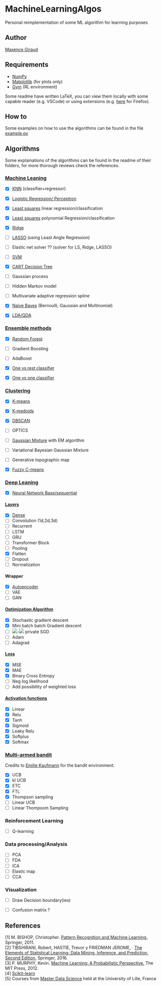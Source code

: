 # MachineLearningAlgos
Personal reimplementation of some ML algorithm for learning purposes

## Author
[Maxence Giraud](https://github.com/MaxenceGiraud/)

## Requirements 
* [NumPy](https://numpy.org/) 
* [Matplotlib](https://matplotlib.org/) (for plots only)
* [Gym](https://gym.openai.com/) (RL environment)

Some readme have written LaTeX, you can view them locally with some capable reader (e.g. VSCode) or using extensions (e.g. [here](https://addons.mozilla.org/en-US/firefox/addon/latexmathifygithub/) for Firefox).

## How to
Some examples on how to use the algorithms can be found in the file [example.py](./example.py)


## Algorithms

Some explainations of the algorithms can be found in the readme of their folders, for more thorough reviews check the references.

### [Machine Leaning](./mla/ml)
- [x] [KNN](./mla/ml/knn.py) (classifier+regressor)
- [x] [Logistic Regression/ Perceptron](./mla/ml/perceptron.py)
- [x] [Least squares](./mla/ml/leastsquares.py) linear regression/classification
- [x] [Least squares](./mla/ml/leastsquares.py) polynomial Regression/classification
- [x] [Ridge](./mla/ml/leastsquares_regularised.py) 
- [ ] [LASSO](./mla/ml/leastsquares_regularised.py) (using Least Angle Regression)
- [ ] Elastic net solver ?? (solver for LS, Ridge, LASSO)
- [ ] [SVM](./mla/ml/svm.py)
- [x] [CART Decision Tree](./mla/ml/decison_tree.py)
- [ ] Gaussian process
- [ ] Hidden Markov model
- [ ] Multivariate adaptive regression spline
- [x] [Naive Bayes](./mla/ml/naive_bayes.py) (Bernoulli, Gaussian and Multinomial)
- [x] [LDA/QDA](./mla/ml/discriminantanalysis.py)
  

### [Ensemble methods](./mla/ensemble/)
- [x] [Random Forest](./mla/ensemble/random_forest.py)
- [ ] Gradient Boosting
- [ ] AdaBoost
- [x] [One vs rest classifier](./mla/ensemble/multiclass.py)
- [x] [One vs one classifier ](./mla/ensemble/multiclass.py)
  

### [Clustering](./mla/clustering/)
- [x] [K-means](./mla/clustering/kmeans.py)
- [x] [K-medoids](./mla/clustering/kmedoids.py)
- [x] [DBSCAN](./mla/clustering/dbscan.py)
- [ ] OPTICS
- [ ] [Gaussian Mixture](./mla/clustering/mixture_model.py) with EM algorithm
- [ ] Variational Bayesian Gaussian Mixture
- [ ] Generative topographic map
- [x] [Fuzzy C-means](./mla/clustering/fuzzycmeans.py)
  

### [Deep Leaning](./mla/dl/)
- [x] [Neural Network Base/sequential](./mla/dl/neuralnetwork.py)

#### [Layers](./mla/dl/layers/)
- [x] [Dense](./mla/dl/layers/dense.py)
- [ ] Convolution (1d,2d,3d)
- [ ] Recurrent
- [ ] LSTM
- [ ] GRU
- [ ] Transformer Block
- [ ] Pooling
- [x] Flatten
- [ ] Dropout
- [ ] Normalization

#### Wrapper
- [x] [Autoencoder](./mla/dl/autoencoder.py)
- [ ] VAE
- [ ] GAN  
  
#### [Optimization Algorithm](./mla/dl/optimizer/)
- [x] Stochastic gradient descent
- [x] Mini batch batch Gradient descent
- [ ] <img src="https://render.githubusercontent.com/render/math?math=\epsilon">-<img src="https://render.githubusercontent.com/render/math?math=\delta"> private SGD
- [ ] Adam
- [ ] Adagrad

#### [Loss](./mla/dl/layers/loss.py)
- [x] MSE
- [x] MAE
- [x] Binary Cross Entropy
- [ ] Neg log likelihood  
- [ ] Add possibility of weighted loss
  
#### [Activation functions](./mla/dl/activation/activation.py)
- [x] Linear
- [x] Relu
- [x] Tanh
- [x] Sigmoid
- [x] Leaky Relu
- [x] Softplus
- [x] Softmax

### [Multi-armed bandit](./mla/mab/)
Credits to [Emilie Kaufmann](http://chercheurs.lille.inria.fr/ekaufman/index.html) for the bandit environment. 

- [x] UCB
- [x] kl UCB
- [x] ETC 
- [x] FTL
- [x] Thompson sampling
- [ ] Linear UCB
- [ ] Linear Thompsom Sampling

### Reinforcement Learning 
- [ ] Q-learning
  
### Data processing/Analysis
- [ ] PCA
- [ ] FDA
- [ ] ICA
- [ ] Elastic map
- [ ] CCA

### Visualization
- [ ] Draw Decision boundary(ies)
- [ ] Confusion matrix ?


## References


[1] M. BISHOP, Christopher. [Pattern Recognition and Machine Learning.](https://www.springer.com/gp/book/9780387310732) Springer, 2011.    
[2] TIBSHIRANI, Robert, HASTIE, Trevor y FRIEDMAN JEROME, . [The Elements of Statistical Learning: Data Mining, Inference, and Prediction, Second Edition.](https://web.stanford.edu/~hastie/ElemStatLearn/) Springer, 2016.   
[3] P. MURPHY, Kevin. [Machine Learning: A Probabilistic Perspective.](https://www.cs.ubc.ca/~murphyk/MLbook/pml-toc-1may12.pdf) The MIT Press, 2012.   
[4] [Scikit-learn](https://scikit-learn.org)   
[5] Courses from [Master Data Science](https://sciences-technologies.univ-lille.fr/mathematiques/formation/master-mention-sciences-des-donnees/) held at the University of Lille, France
